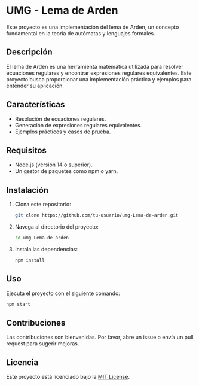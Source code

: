 # UMG - Lema de Arden

Este proyecto es una implementación del lema de Arden, un concepto fundamental en la teoría de autómatas y lenguajes formales.

## Descripción

El lema de Arden es una herramienta matemática utilizada para resolver ecuaciones regulares y encontrar expresiones regulares equivalentes. Este proyecto busca proporcionar una implementación práctica y ejemplos para entender su aplicación.

## Características

- Resolución de ecuaciones regulares.
- Generación de expresiones regulares equivalentes.
- Ejemplos prácticos y casos de prueba.

## Requisitos

- Node.js (versión 14 o superior).
- Un gestor de paquetes como npm o yarn.

## Instalación

1. Clona este repositorio:

   ```bash
   git clone https://github.com/tu-usuario/umg-Lema-de-arden.git
   ```

2. Navega al directorio del proyecto:

   ```bash
   cd umg-Lema-de-arden
   ```

3. Instala las dependencias:

   ```bash
   npm install
   ```

## Uso

Ejecuta el proyecto con el siguiente comando:

```bash
npm start
```

## Contribuciones

Las contribuciones son bienvenidas. Por favor, abre un issue o envía un pull request para sugerir mejoras.

## Licencia

Este proyecto está licenciado bajo la [MIT License](LICENSE).
